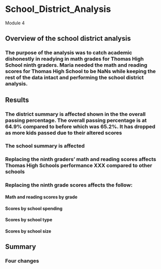 # School_District_Analysis
Module 4
## Overview of the school district analysis
### The purpose of the analysis was to catch academic dishonestly in readying in math grades for Thomas High School ninth graders. Maria needed the math and reading scores for Thomas High School to be NaNs while keeping the rest of the data intact and performing the school district analysis.  

## Results
### The district summary is affected shown in the the overall passing percentage. The overall passing percentage is at 64.9% compared to before which was 65.2%. It has dropped as more kids passed due to their altered scores
### The school summary is affected 
### Replacing the ninth graders’ math and reading scores affects Thomas High Schools performance XXX compared to other schools
### Replacing the ninth grade scores affects the follow:
#### Math and reading scores by grade
#### Scores by school spending
#### Scores by school type
#### Scores by school size

## Summary
### Four changes

